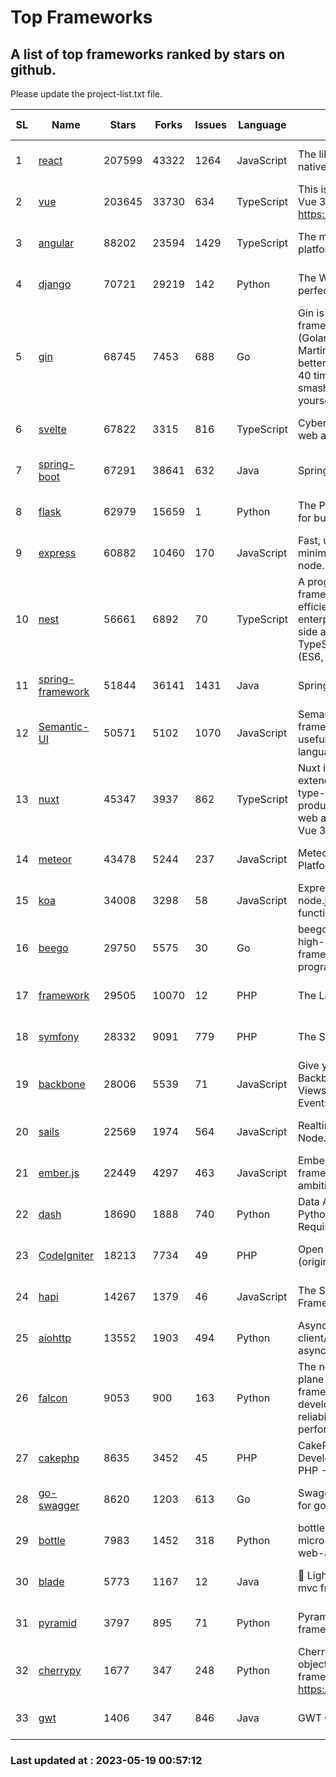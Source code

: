 # Top Frameworks
## A list of top frameworks ranked by stars on github.  
Please update the project-list.txt file.

| SL| Name  | Stars| Forks| Issues | Language | Description | Last Commit |
| --| ------| -----| ---- | ------ | -------- | ----------- | ----------- |
| 1 | [react](https://github.com/facebook/react) | 207599 | 43322 | 1264 | JavaScript | The library for web and native user interfaces | 2023-05-18 00:33:25 |
| 2 | [vue](https://github.com/vuejs/vue) | 203645 | 33730 | 634 | TypeScript | This is the repo for Vue 2. For Vue 3, go to https://github.com/vuejs/core | 2023-04-27 09:43:19 |
| 3 | [angular](https://github.com/angular/angular) | 88202 | 23594 | 1429 | TypeScript | The modern web developer’s platform | 2023-05-18 14:12:06 |
| 4 | [django](https://github.com/django/django) | 70721 | 29219 | 142 | Python | The Web framework for perfectionists with deadlines. | 2023-05-18 17:17:21 |
| 5 | [gin](https://github.com/gin-gonic/gin) | 68745 | 7453 | 688 | Go | Gin is a HTTP web framework written in Go (Golang). It features a Martini-like API with much better performance -- up to 40 times faster. If you need smashing performance, get yourself some Gin. | 2023-05-10 09:19:26 |
| 6 | [svelte](https://github.com/sveltejs/svelte) | 67822 | 3315 | 816 | TypeScript | Cybernetically enhanced web apps | 2023-05-09 18:01:56 |
| 7 | [spring-boot](https://github.com/spring-projects/spring-boot) | 67291 | 38641 | 632 | Java | Spring Boot | 2023-05-18 22:40:36 |
| 8 | [flask](https://github.com/pallets/flask) | 62979 | 15659 | 1 | Python | The Python micro framework for building web applications. | 2023-05-09 19:38:00 |
| 9 | [express](https://github.com/expressjs/express) | 60882 | 10460 | 170 | JavaScript | Fast, unopinionated, minimalist web framework for node. | 2023-03-14 02:59:15 |
| 10 | [nest](https://github.com/nestjs/nest) | 56661 | 6892 | 70 | TypeScript | A progressive Node.js framework for building efficient, scalable, and enterprise-grade server-side applications on top of TypeScript & JavaScript (ES6, ES7, ES8) 🚀 | 2023-05-18 06:56:04 |
| 11 | [spring-framework](https://github.com/spring-projects/spring-framework) | 51844 | 36141 | 1431 | Java | Spring Framework | 2023-05-16 15:30:48 |
| 12 | [Semantic-UI](https://github.com/Semantic-Org/Semantic-UI) | 50571 | 5102 | 1070 | JavaScript | Semantic is a UI component framework based around useful principles from natural language. | 2023-01-11 17:05:32 |
| 13 | [nuxt](https://github.com/nuxt/nuxt) | 45347 | 3937 | 862 | TypeScript | Nuxt is an intuitive and extendable way to create type-safe, performant and production-grade full-stack web apps and websites with Vue 3. | 2023-05-18 20:04:47 |
| 14 | [meteor](https://github.com/meteor/meteor) | 43478 | 5244 | 237 | JavaScript | Meteor, the JavaScript App Platform | 2023-05-17 13:57:20 |
| 15 | [koa](https://github.com/koajs/koa) | 34008 | 3298 | 58 | JavaScript | Expressive middleware for node.js using ES2017 async functions | 2023-05-17 07:50:49 |
| 16 | [beego](https://github.com/beego/beego) | 29750 | 5575 | 30 | Go | beego is an open-source, high-performance web framework for the Go programming language. | 2023-05-18 13:22:41 |
| 17 | [framework](https://github.com/laravel/framework) | 29505 | 10070 | 12 | PHP | The Laravel Framework. | 2023-05-18 14:03:38 |
| 18 | [symfony](https://github.com/symfony/symfony) | 28332 | 9091 | 779 | PHP | The Symfony PHP framework | 2023-05-18 20:07:54 |
| 19 | [backbone](https://github.com/jashkenas/backbone) | 28006 | 5539 | 71 | JavaScript | Give your JS App some Backbone with Models, Views, Collections, and Events | 2023-01-04 11:09:21 |
| 20 | [sails](https://github.com/balderdashy/sails) | 22569 | 1974 | 564 | JavaScript | Realtime MVC Framework for Node.js | 2023-02-17 22:35:42 |
| 21 | [ember.js](https://github.com/emberjs/ember.js) | 22449 | 4297 | 463 | JavaScript | Ember.js - A JavaScript framework for creating ambitious web applications | 2023-05-18 21:17:52 |
| 22 | [dash](https://github.com/plotly/dash) | 18690 | 1888 | 740 | Python | Data Apps & Dashboards for Python. No JavaScript Required. | 2023-05-15 21:14:03 |
| 23 | [CodeIgniter](https://github.com/bcit-ci/CodeIgniter) | 18213 | 7734 | 49 | PHP | Open Source PHP Framework (originally from EllisLab) | 2023-04-07 17:57:13 |
| 24 | [hapi](https://github.com/hapijs/hapi) | 14267 | 1379 | 46 | JavaScript | The Simple, Secure Framework Developers Trust | 2023-04-24 22:09:20 |
| 25 | [aiohttp](https://github.com/aio-libs/aiohttp) | 13552 | 1903 | 494 | Python | Asynchronous HTTP client/server framework for asyncio and Python | 2023-05-18 17:07:16 |
| 26 | [falcon](https://github.com/falconry/falcon) | 9053 | 900 | 163 | Python | The no-magic web data plane API and microservices framework for Python developers, with a focus on reliability, correctness, and performance at scale. | 2023-01-18 20:42:26 |
| 27 | [cakephp](https://github.com/cakephp/cakephp) | 8635 | 3452 | 45 | PHP | CakePHP: The Rapid Development Framework for PHP - Official Repository | 2023-05-17 14:26:58 |
| 28 | [go-swagger](https://github.com/go-swagger/go-swagger) | 8620 | 1203 | 613 | Go | Swagger 2.0 implementation for go | 2023-05-06 01:18:25 |
| 29 | [bottle](https://github.com/bottlepy/bottle) | 7983 | 1452 | 318 | Python | bottle.py is a fast and simple micro-framework for python web-applications. | 2022-09-05 15:24:52 |
| 30 | [blade](https://github.com/lets-blade/blade) | 5773 | 1167 | 12 | Java | :rocket: Lightning fast and elegant mvc framework for Java8 | 2022-05-10 12:38:06 |
| 31 | [pyramid](https://github.com/Pylons/pyramid) | 3797 | 895 | 71 | Python | Pyramid - A Python web framework | 2023-05-11 06:49:29 |
| 32 | [cherrypy](https://github.com/cherrypy/cherrypy) | 1677 | 347 | 248 | Python | CherryPy is a pythonic, object-oriented HTTP framework.      https://cherrypy.dev | 2023-05-04 23:04:12 |
| 33 | [gwt](https://github.com/gwtproject/gwt) | 1406 | 347 | 846 | Java | GWT Open Source Project | 2023-05-18 18:06:15 |

### Last updated at : 2023-05-19 00:57:12
